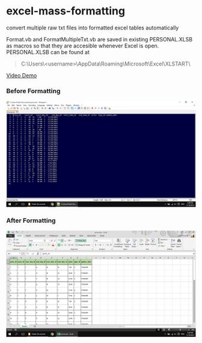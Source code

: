 # excel-mass-formatting
convert multiple raw txt files into formatted excel tables automatically

Format.vb and FormatMultipleTxt.vb are saved in existing PERSONAL.XLSB as macros so that they are accesible whenever Excel is open. PERSONAL.XLSB can be found at 

>C:\Users\\\<username>\AppData\Roaming\Microsoft\Excel\XLSTART\

[Video Demo](https://youtu.be/8OS0ixUJ1aI)

### Before Formatting
![alt text](https://github.com/chinchon/excel-mass-formatting/blob/master/before.png "Before Formatting")

### After Formatting
![alt text](https://github.com/chinchon/excel-mass-formatting/blob/master/after.png "After Formatting")
